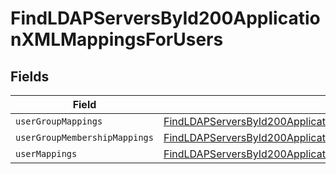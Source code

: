 # FindLDAPServersById200ApplicationXMLMappingsForUsers


## Fields

| Field                                                                                                                                                                                         | Type                                                                                                                                                                                          | Required                                                                                                                                                                                      | Description                                                                                                                                                                                   |
| --------------------------------------------------------------------------------------------------------------------------------------------------------------------------------------------- | --------------------------------------------------------------------------------------------------------------------------------------------------------------------------------------------- | --------------------------------------------------------------------------------------------------------------------------------------------------------------------------------------------- | --------------------------------------------------------------------------------------------------------------------------------------------------------------------------------------------- |
| `userGroupMappings`                                                                                                                                                                           | [FindLDAPServersById200ApplicationXMLMappingsForUsersUserGroupMappings](../../models/operations/findldapserversbyid200applicationxmlmappingsforusersusergroupmappings.md)                     | :heavy_minus_sign:                                                                                                                                                                            | N/A                                                                                                                                                                                           |
| `userGroupMembershipMappings`                                                                                                                                                                 | [FindLDAPServersById200ApplicationXMLMappingsForUsersUserGroupMembershipMappings](../../models/operations/findldapserversbyid200applicationxmlmappingsforusersusergroupmembershipmappings.md) | :heavy_minus_sign:                                                                                                                                                                            | N/A                                                                                                                                                                                           |
| `userMappings`                                                                                                                                                                                | [FindLDAPServersById200ApplicationXMLMappingsForUsersUserMappings](../../models/operations/findldapserversbyid200applicationxmlmappingsforusersusermappings.md)                               | :heavy_minus_sign:                                                                                                                                                                            | N/A                                                                                                                                                                                           |